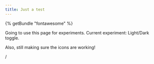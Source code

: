 ```yaml
---
title: Just a test
---
```

<!DOCTYPE html>
<html>
<head>
    <meta charset="UTF-8">
    <meta name="viewport" content="width=device-width, initial-scale=1.0">
    <link rel="stylesheet" href="/css/simple.css">
    <!-- outputs all the icons used on the page -->
    {% getBundle "fontawesome" %}
</head>
<body>
    <p>Going to use this page for experiments. Current experiment: Light/Dark toggle.</p>
    <p>Also, still making sure the icons are working! <i class="fa-solid fa-rss"></i></p>
    <p><i class="fa-solid fa-moon"></i> / <i class="fa-solid fa-sun"></i></p>
</body>
</html>